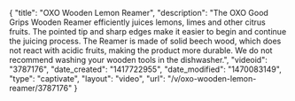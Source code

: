 {
    "title": "OXO Wooden Lemon Reamer",
    "description": "The OXO Good Grips Wooden Reamer efficiently juices lemons, limes and other citrus fruits. The pointed tip and sharp edges make it easier to begin and continue the juicing process. The Reamer is made of solid beech wood, which does not react with acidic fruits, making the product more durable. We do not recommend washing your wooden tools in the dishwasher.",
    "videoid": "3787176",
    "date_created": "1417722955",
    "date_modified": "1470083149",
    "type": "captivate",
    "layout": "video",
    "url": "\/v\/oxo-wooden-lemon-reamer\/3787176"
}